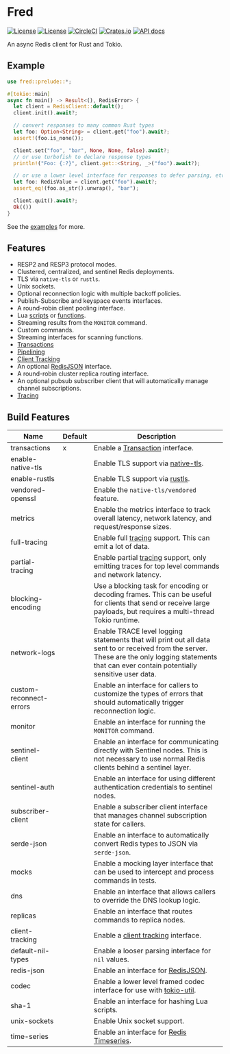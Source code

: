 Fred
====

[![License](https://img.shields.io/badge/license-MIT-blue.svg)](https://opensource.org/licenses/MIT)
[![License](https://img.shields.io/badge/License-Apache%202.0-blue.svg)](https://opensource.org/licenses/Apache-2.0)
[![CircleCI](https://circleci.com/gh/aembke/fred.rs/tree/main.svg?style=svg)](https://circleci.com/gh/aembke/fred.rs/tree/main)
[![Crates.io](https://img.shields.io/crates/v/fred.svg)](https://crates.io/crates/fred)
[![API docs](https://docs.rs/fred/badge.svg)](https://docs.rs/fred)

An async Redis client for Rust and Tokio.

## Example

```rust
use fred::prelude::*;

#[tokio::main]
async fn main() -> Result<(), RedisError> {
  let client = RedisClient::default(); 
  client.init().await?;

  // convert responses to many common Rust types
  let foo: Option<String> = client.get("foo").await?;
  assert!(foo.is_none());

  client.set("foo", "bar", None, None, false).await?;
  // or use turbofish to declare response types
  println!("Foo: {:?}", client.get::<String, _>("foo").await?);

  // or use a lower level interface for responses to defer parsing, etc
  let foo: RedisValue = client.get("foo").await?;
  assert_eq!(foo.as_str().unwrap(), "bar");

  client.quit().await?;
  Ok(())
}
```

See the [examples](https://github.com/aembke/fred.rs/tree/main/examples) for more.

## Features

* RESP2 and RESP3 protocol modes.
* Clustered, centralized, and sentinel Redis deployments.
* TLS via `native-tls` or `rustls`.
* Unix sockets.
* Optional reconnection logic with multiple backoff policies.
* Publish-Subscribe and keyspace events interfaces.
* A round-robin client pooling interface.
* Lua [scripts](https://redis.io/docs/interact/programmability/eval-intro/) or [functions](https://redis.io/docs/interact/programmability/functions-intro/). 
* Streaming results from the `MONITOR` command. 
* Custom commands.
* Streaming interfaces for scanning functions.
* [Transactions](https://redis.io/docs/interact/transactions/)
* [Pipelining](https://redis.io/topics/pipelining)
* [Client Tracking](https://redis.io/docs/manual/client-side-caching/)
* An optional [RedisJSON](https://github.com/RedisJSON/RedisJSON) interface.
* A round-robin cluster replica routing interface.
* An optional pubsub subscriber client that will automatically manage channel subscriptions.
* [Tracing](https://github.com/tokio-rs/tracing)

## Build Features 

| Name                    | Default | Description                                                                                                                                              |
|-------------------------|---------|----------------------------------------------------------------------------------------------------------------------------------------------------------|
| transactions            | x       | Enable a [Transaction](https://redis.io/docs/interact/transactions/) interface.                                                                          |
| enable-native-tls       |         | Enable TLS support via [native-tls](https://crates.io/crates/native-tls).                                                                                |
| enable-rustls           |         | Enable TLS support via [rustls](https://crates.io/crates/rustls).                                                                                        |
| vendored-openssl        |         | Enable the `native-tls/vendored` feature.                                                                                                                |
| metrics                 |         | Enable the metrics interface to track overall latency, network latency, and request/response sizes.                                                      |
| full-tracing            |         | Enable full [tracing](./src/trace/README.md) support. This can emit a lot of data.                                                                       |
| partial-tracing         |         | Enable partial [tracing](./src/trace/README.md) support, only emitting traces for top level commands and network latency.                                |
| blocking-encoding       |         | Use a blocking task for encoding or decoding frames. This can be useful for clients that send or receive large payloads, but requires a multi-thread Tokio runtime. |
| network-logs            |         | Enable TRACE level logging statements that will print out all data sent to or received from the server. These are the only logging statements that can ever contain potentially sensitive user data. |
| custom-reconnect-errors |         | Enable an interface for callers to customize the types of errors that should automatically trigger reconnection logic.                                   |
| monitor                 |         | Enable an interface for running the `MONITOR` command.                                                                                                   |
| sentinel-client         |         | Enable an interface for communicating directly with Sentinel nodes. This is not necessary to use normal Redis clients behind a sentinel layer.           |
| sentinel-auth           |         | Enable an interface for using different authentication credentials to sentinel nodes.                                                                    |
| subscriber-client       |         | Enable a subscriber client interface that manages channel subscription state for callers.                                                                |
| serde-json              |         | Enable an interface to automatically convert Redis types to JSON via `serde-json`.                                                                       |
| mocks                   |         | Enable a mocking layer interface that can be used to intercept and process commands in tests.                                                            |
| dns                     |         | Enable an interface that allows callers to override the DNS lookup logic.                                                                                |
| replicas                |         | Enable an interface that routes commands to replica nodes.                                                                                               |
| client-tracking         |         | Enable a [client tracking](https://redis.io/docs/manual/client-side-caching/) interface.                                                                 |
| default-nil-types       |         | Enable a looser parsing interface for `nil` values.                                                                                                      |
| redis-json              |         | Enable an interface for [RedisJSON](https://github.com/RedisJSON/RedisJSON).                                                                             |
| codec                   |         | Enable a lower level framed codec interface for use with [tokio-util](https://docs.rs/tokio-util/latest/tokio_util/codec/index.html).                    |
| sha-1                   |         | Enable an interface for hashing Lua scripts.                                                                                                             |
| unix-sockets            |         | Enable Unix socket support.                                                                                                                              |
| time-series             |         | Enable an interface for [Redis Timeseries](https://redis.io/docs/data-types/timeseries/).                                                                |

